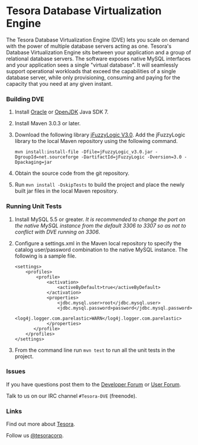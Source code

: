 # Tesora Database Virtualization Engine

The Tesora Database Virtualization Engine (DVE) lets you scale on demand with 
the power of multiple database servers acting as one.  Tesora's Database Virtualization Engine 
sits between your application and a group of relational database servers. The software exposes 
native MySQL interfaces and your application sees a single "virtual database".  It will seamlessly 
support operational workloads that exceed the capabilities of a single database server, 
while only provisioning, consuming and paying for the capacity that you need at any given instant.

### Building DVE
1. Install [Oracle](http://www.oracle.com/technetwork/java/javase/downloads/index.html) or [OpenJDK](http://openjdk.java.net/install/index.html) Java SDK 7.
2. Install Maven 3.0.3 or later.
3. Download the following library [jFuzzyLogic V3.0](http://sourceforge.net/projects/jfuzzylogic/files/jfuzzylogic/jFuzzyLogic_v3.0.jar/download).  Add the jFuzzyLogic library to the local Maven repository using the following command.

	```
 	mvn install:install-file -Dfile=jFuzzyLogic_v3.0.jar -DgroupId=net.sourceforge -DartifactId=jFuzzyLogic -Dversion=3.0 -Dpackaging=jar
 	```
 	
4. Obtain the source code from the git repository.
5. Run `mvn install -DskipTests` to build the project and place the newly built jar files in the local Maven repository.

### Running Unit Tests
1. Install MySQL 5.5 or greater. *It is recommended to change the port on the native MySQL instance from the default 3306 to 3307 so as not to conflict with DVE running on 3306*.
2. Configure a settings.xml in the Maven local repository to specify the catalog user/password combination to the native MySQL instance.  The following is a sample file.
		
	```
	<settings>
	    <profiles>
	        <profile>
	            <activation>
	                <activeByDefault>true</activeByDefault>
	            </activation>
	            <properties>
	                <jdbc.mysql.user>root</jdbc.mysql.user>
	                <jdbc.mysql.password>password</jdbc.mysql.password>
	                <log4j.logger.com.parelastic>WARN</log4j.logger.com.parelastic>
	            </properties>
	       </profile>
	    </profiles>
	</settings>
	```
		
3. From the command line run `mvn test` to run all the unit tests in the project.

### Issues
If you have questions post them to the [Developer Forum](https://groups.google.com/forum/#!forum/tesora-dve-dev) or [User Forum](https://groups.google.com/forum/#!forum/tesora-dve-user). 

Talk to us on our IRC channel `#Tesora-DVE` (freenode).

### Links
Find out more about [Tesora](www.tesora.com).

Follow us [@tesoracorp](https://twitter.com/tesoracorp).



